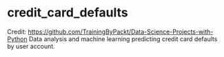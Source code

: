 # credit_card_defaults
Credit: https://github.com/TrainingByPackt/Data-Science-Projects-with-Python
Data analysis and machine learning predicting credit card defaults by user account.
